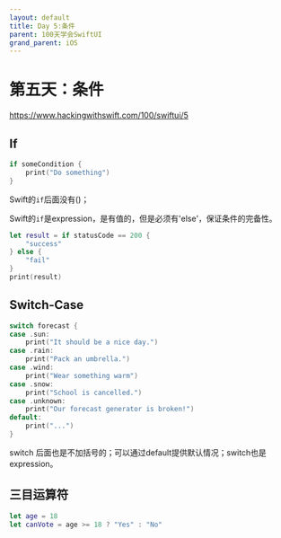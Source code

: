 ```yaml
---
layout: default
title: Day 5:条件
parent: 100天学会SwiftUI
grand_parent: iOS
---
```


# 第五天：条件

<https://www.hackingwithswift.com/100/swiftui/5>

## If

```swift
if someCondition {
    print("Do something")
}
```

Swift的`if`后面没有()；

Swift的`if`是expression，是有值的，但是必须有'else'，保证条件的完备性。
```swift
let result = if statusCode == 200 {
    "success"
} else {
    "fail"
}
print(result)
```

## Switch-Case

```swift
switch forecast {
case .sun:
    print("It should be a nice day.")
case .rain:
    print("Pack an umbrella.")
case .wind:
    print("Wear something warm")
case .snow:
    print("School is cancelled.")
case .unknown:
    print("Our forecast generator is broken!")
default:
    print("...")
}
```

switch 后面也是不加括号的；可以通过default提供默认情况；switch也是expression。 

## 三目运算符

```swift
let age = 18
let canVote = age >= 18 ? "Yes" : "No"
```